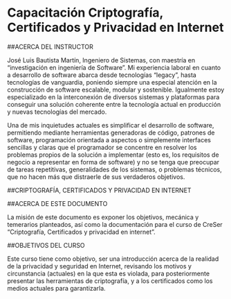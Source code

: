 # Capacitación Criptografía, Certificados y Privacidad en Internet

##ACERCA DEL INSTRUCTOR

José Luis Bautista Martín, Ingeniero de Sistemas, con maestría en “investigación en ingeniería de Software”.
Mi experiencia laboral en cuanto a desarrollo de software abarca desde tecnologías “legacy”, hasta tecnologías de vanguardia, poniendo siempre una especial atención en la construcción de software escalable, modular y sostenible.
Igualmente estoy especializado en la interconexión de diversos sistemas y plataformas para conseguir una solución coherente entre la tecnología actual en producción y nuevas tecnologías del mercado.

Una de mis inquietudes actuales es simplificar el desarrollo de software, permitiendo mediante herramientas generadoras de código, patrones de software, programación orientada a aspectos o simplemente interfaces sencillas y claras que el programador se concentre en resolver los problemas propios de la solución a implementar (esto es, los requisitos de negocio a representar en forma de software) y no se tenga que preocupar de tareas repetitivas, generalidades de los sistemas, o problemas técnicos, que no hacen más que distraerle de sus verdaderos objetivos.

##CRIPTOGRAFÍA, CERTIFICADOS Y PRIVACIDAD EN INTERNET

##ACERCA DE ESTE DOCUMENTO

La misión de este documento es exponer los objetivos, mecánica y temerarios planteados, así como la documentación para el curso de CreSer “Criptografía, Certificados y privacidad en internet”.

##OBJETIVOS DEL CURSO

Este curso tiene como objetivo, ser una introducción acerca de la realidad de la privacidad y seguridad en Internet, revisando los motivos y circunstancia (actuales) en la que esta es violada, para posteriormente presentar las herramientas de criptografía, y a los certificados como los medios actuales para garantizarla.

